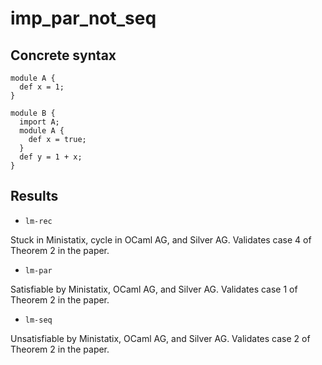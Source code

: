 # imp_par_not_seq

## Concrete syntax

```
module A {
  def x = 1;
}

module B {
  import A;
  module A {
    def x = true;
  }
  def y = 1 + x;
}
```

## Results

- `lm-rec`

Stuck in Ministatix, cycle in OCaml AG, and Silver AG.
Validates case 4 of Theorem 2 in the paper.

- `lm-par`

Satisfiable by Ministatix, OCaml AG, and Silver AG.
Validates case 1 of Theorem 2 in the paper.

- `lm-seq`

Unsatisfiable by Ministatix, OCaml AG, and Silver AG.
Validates case 2 of Theorem 2 in the paper.